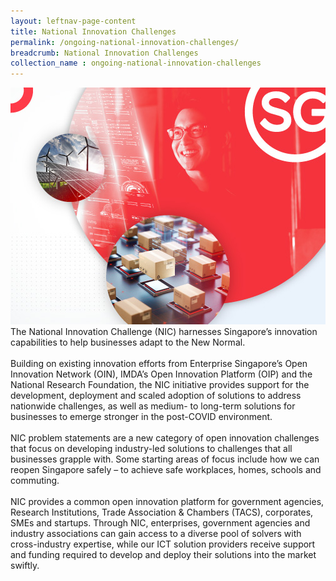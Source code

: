 ```yaml
---
layout: leftnav-page-content
title: National Innovation Challenges
permalink: /ongoing-national-innovation-challenges/
breadcrumb: National Innovation Challenges
collection_name : ongoing-national-innovation-challenges
---
```

![1](/images/NIC-Landing-page-banner.jpg)
<br>
The National Innovation Challenge (NIC) harnesses Singapore’s innovation capabilities to help businesses adapt to the New Normal. 
<br><br>
Building on existing innovation efforts from Enterprise Singapore’s Open Innovation Network (OIN), IMDA’s Open Innovation Platform (OIP) and the National Research Foundation, the NIC initiative provides support for the development, deployment and scaled adoption of solutions to address nationwide challenges, as well as medium- to long-term solutions for businesses to emerge stronger in the post-COVID environment.
<br><br>
NIC problem statements are a new category of open innovation challenges that focus on developing industry-led solutions to challenges that all businesses grapple with. Some starting areas of focus include how we can reopen Singapore safely – to achieve safe workplaces, homes, schools and commuting.
<br><br>
NIC provides a common open innovation platform for government agencies, Research Institutions, Trade Association & Chambers (TACS), corporates, SMEs and startups. Through NIC, enterprises, government agencies and industry associations can gain access to a diverse pool of solvers with cross-industry expertise, while our ICT solution providers receive support and funding required to develop and deploy their solutions into the market swiftly. 

